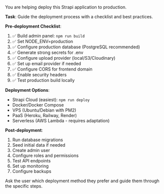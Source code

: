 You are helping deploy this Strapi application to production.

**Task**: Guide the deployment process with a checklist and best practices.

**Pre-deployment Checklist**:
1. ✅ Build admin panel: `npm run build`
2. ✅ Set NODE_ENV=production
3. ✅ Configure production database (PostgreSQL recommended)
4. ✅ Generate strong secrets for .env
5. ✅ Configure upload provider (local/S3/Cloudinary)
6. ✅ Set up email provider if needed
7. ✅ Configure CORS for frontend domain
8. ✅ Enable security headers
9. ✅ Test production build locally

**Deployment Options**:
- Strapi Cloud (easiest): `npm run deploy`
- Docker/Docker Compose
- VPS (Ubuntu/Debian with PM2)
- PaaS (Heroku, Railway, Render)
- Serverless (AWS Lambda - requires adaptation)

**Post-deployment**:
1. Run database migrations
2. Seed initial data if needed
3. Create admin user
4. Configure roles and permissions
5. Test API endpoints
6. Set up monitoring
7. Configure backups

Ask the user which deployment method they prefer and guide them through the specific steps.
